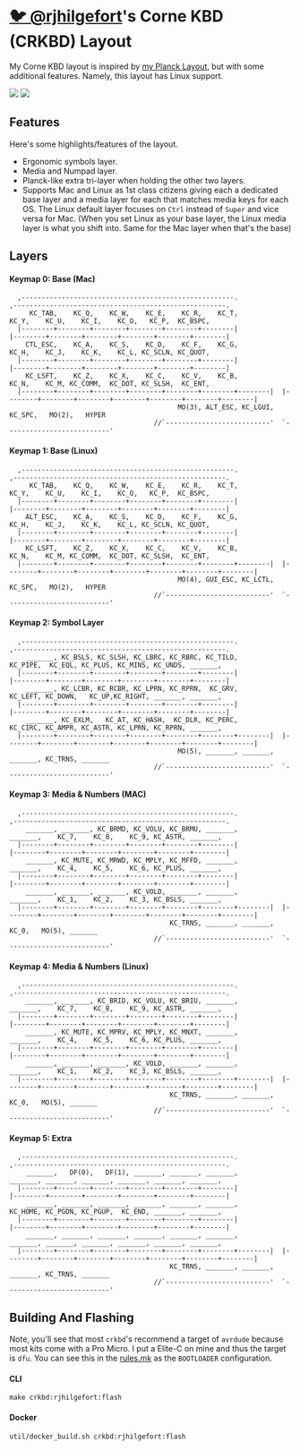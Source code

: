 # [🐦 @rjhilgefort](https://twitter.com/rjhilgefort)'s Corne KBD (CRKBD) Layout

My Corne KBD layout is inspired by [my Planck Layout](../../../planck/keymaps/rjhilgefort/readme.md), but with some additional features. Namely, this layout has Linux support.

![](https://imgur.com/wp9ksTI.jpg)
![](https://imgur.com/fnyiCnE.jpg)

## Features

Here's some highlights/features of the layout.

-   Ergonomic symbols layer.
-   Media and Numpad layer.
-   Planck-like extra tri-layer when holding the other two layers.
-   Supports Mac and Linux as 1st class citizens giving each a dedicated base layer and a media layer for each that matches media keys for each OS. The Linux default layer focuses on `Ctrl` instead of `Super` and vice versa for Mac. (When you set Linux as your base layer, the Linux media layer is what you shift into. Same for the Mac layer when that's the base)

## Layers

#### Keymap 0: Base (Mac)

```
  ,-----------------------------------------------------.                    ,-----------------------------------------------------.
     KC_TAB,    KC_Q,    KC_W,    KC_E,    KC_R,    KC_T,                         KC_Y,    KC_U,    KC_I,    KC_O,   KC_P,  KC_BSPC,
  |--------+--------+--------+--------+--------+--------|                    |--------+--------+--------+--------+--------+--------|
    CTL_ESC,    KC_A,    KC_S,    KC_D,    KC_F,    KC_G,                         KC_H,    KC_J,    KC_K,    KC_L, KC_SCLN, KC_QUOT,
  |--------+--------+--------+--------+--------+--------|                    |--------+--------+--------+--------+--------+--------|
    KC_LSFT,    KC_Z,    KC_X,    KC_C,    KC_V,    KC_B,                         KC_N,    KC_M, KC_COMM,  KC_DOT, KC_SLSH,  KC_ENT,
  |--------+--------+--------+--------+--------+--------+--------|  |--------+--------+--------+--------+--------+--------+--------|
                                          MO(3), ALT_ESC, KC_LGUI,     KC_SPC,   MO(2),   HYPER
                                    //`--------------------------'  `--------------------------'
```

#### Keymap 1: Base (Linux)

```
  ,-----------------------------------------------------.                    ,-----------------------------------------------------.
     KC_TAB,    KC_Q,    KC_W,    KC_E,    KC_R,    KC_T,                         KC_Y,    KC_U,    KC_I,    KC_O,   KC_P,  KC_BSPC,
  |--------+--------+--------+--------+--------+--------|                    |--------+--------+--------+--------+--------+--------|
    ALT_ESC,    KC_A,    KC_S,    KC_D,    KC_F,    KC_G,                         KC_H,    KC_J,    KC_K,    KC_L, KC_SCLN, KC_QUOT,
  |--------+--------+--------+--------+--------+--------|                    |--------+--------+--------+--------+--------+--------|
    KC_LSFT,    KC_Z,    KC_X,    KC_C,    KC_V,    KC_B,                         KC_N,    KC_M, KC_COMM,  KC_DOT, KC_SLSH,  KC_ENT,
  |--------+--------+--------+--------+--------+--------+--------|  |--------+--------+--------+--------+--------+--------+--------|
                                          MO(4), GUI_ESC, KC_LCTL,     KC_SPC,   MO(2),   HYPER
                                    //`--------------------------'  `--------------------------'
```

#### Keymap 2: Symbol Layer

```
  ,-----------------------------------------------------.                    ,-----------------------------------------------------.
    _______, KC_BSLS, KC_SLSH, KC_LBRC, KC_RBRC, KC_TILD,                      KC_PIPE,  KC_EQL, KC_PLUS, KC_MINS, KC_UNDS, _______,
  |--------+--------+--------+--------+--------+--------|                    |--------+--------+--------+--------+--------+--------|
    _______, KC_LCBR, KC_RCBR, KC_LPRN, KC_RPRN,  KC_GRV,                      KC_LEFT, KC_DOWN,   KC_UP,KC_RIGHT, _______, _______,
  |--------+--------+--------+--------+--------+--------|                    |--------+--------+--------+--------+--------+--------|
    _______, KC_EXLM,   KC_AT, KC_HASH,  KC_DLR, KC_PERC,                      KC_CIRC, KC_AMPR, KC_ASTR, KC_LPRN, KC_RPRN, _______,
  |--------+--------+--------+--------+--------+--------+--------|  |--------+--------+--------+--------+--------+--------+--------|
                                          MO(5), _______, _______,    _______, KC_TRNS, _______
                                    //`--------------------------'  `--------------------------'
```

#### Keymap 3: Media & Numbers (MAC)

```
  ,-----------------------------------------------------.                    ,-----------------------------------------------------.
    _______, _______, KC_BRMD, KC_VOLU, KC_BRMU, _______,                      _______,    KC_7,    KC_8,    KC_9, KC_ASTR, _______,
  |--------+--------+--------+--------+--------+--------|                    |--------+--------+--------+--------+--------+--------|
    _______, KC_MUTE, KC_MRWD, KC_MPLY, KC_MFFD, _______,                      _______,    KC_4,    KC_5,    KC_6, KC_PLUS, _______,
  |--------+--------+--------+--------+--------+--------|                    |--------+--------+--------+--------+--------+--------|
    _______, _______, _______, KC_VOLD, _______, _______,                      _______,    KC_1,    KC_2,    KC_3, KC_BSLS, _______,
  |--------+--------+--------+--------+--------+--------+--------|  |--------+--------+--------+--------+--------+--------+--------|
                                        KC_TRNS, _______, _______,       KC_0,   MO(5), _______
                                    //`--------------------------'  `--------------------------'
```

#### Keymap 4: Media & Numbers (Linux)

```
  ,-----------------------------------------------------.                    ,-----------------------------------------------------.
    _______, _______, KC_BRID, KC_VOLU, KC_BRIU, _______,                      _______,    KC_7,    KC_8,    KC_9, KC_ASTR, _______,
  |--------+--------+--------+--------+--------+--------|                    |--------+--------+--------+--------+--------+--------|
    _______, KC_MUTE, KC_MPRV, KC_MPLY, KC_MNXT, _______,                      _______,    KC_4,    KC_5,    KC_6, KC_PLUS, _______,
  |--------+--------+--------+--------+--------+--------|                    |--------+--------+--------+--------+--------+--------|
    _______, _______, _______, KC_VOLD, _______, _______,                      _______,    KC_1,    KC_2,    KC_3, KC_BSLS, _______,
  |--------+--------+--------+--------+--------+--------+--------|  |--------+--------+--------+--------+--------+--------+--------|
                                        KC_TRNS, _______, _______,       KC_0,   MO(5), _______
                                    //`--------------------------'  `--------------------------'
```

#### Keymap 5: Extra

```
  ,-----------------------------------------------------.                    ,-----------------------------------------------------.
    _______,   DF(0),   DF(1), _______, _______, _______,                      _______, _______, _______, _______, _______, _______,
  |--------+--------+--------+--------+--------+--------|                    |--------+--------+--------+--------+--------+--------|
    _______, _______, _______, _______, _______, _______,                      KC_HOME, KC_PGDN, KC_PGUP,  KC_END, _______, _______,
  |--------+--------+--------+--------+--------+--------|                    |--------+--------+--------+--------+--------+--------|
    _______, _______, _______, _______, _______, _______,                      _______, _______, _______, _______, _______, _______,
  |--------+--------+--------+--------+--------+--------+--------|  |--------+--------+--------+--------+--------+--------+--------|
                                        KC_TRNS, _______, _______,    _______, KC_TRNS, _______
                                    //`--------------------------'  `--------------------------'
```

## Building And Flashing

Note, you'll see that most `crkbd`'s recommend a target of `avrdude` because most kits come with a Pro Micro. I put a Elite-C on mine and thus the target is `dfu`. You can see this in the [rules.mk](./rules.mk) as the `BOOTLOADER` configuration.

#### CLI

```
make crkbd:rjhilgefort:flash
```

#### Docker

```
util/docker_build.sh crkbd:rjhilgefort:flash
```
